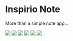 # Inspirio Note


More than a simple note app...

![](./assets/read_img/img1-min.png)
![](./assets/read_img/img2-min.png)
![](./assets/read_img/img3-min.png)
![](./assets/read_img/img4-min.png)
![](./assets/read_img/img5-min.png)
![](./assets/read_img/img6-min.png)
